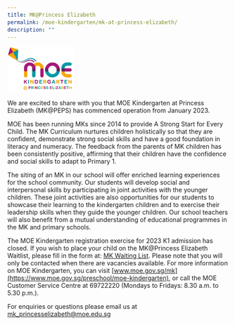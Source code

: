 ```yaml
---
title: MK@Princess Elizabeth
permalink: /moe-kindergarten/mk-at-princess-elizabeth/
description: ""
---
```

<img src="/images/mkpeps.jpg" style="width:30%">

We are excited to share with you that MOE Kindergarten at Princess Elizabeth (MK@PEPS) has commenced operation from January 2023. 

MOE has been running MKs since 2014 to provide A Strong Start for Every Child. The MK Curriculum nurtures children holistically so that they are confident, demonstrate strong social skills and have a good foundation in literacy and numeracy. The feedback from the parents of MK children has been consistently positive, affirming that their children have the confidence and social skills to adapt to Primary 1.

The siting of an MK in our school will offer enriched learning experiences for the school community. Our students will develop social and interpersonal skills by participating in joint activities with the younger children. These joint activities are also opportunities for our students to showcase their learning to the kindergarten children and to exercise their leadership skills when they guide the younger children. Our school teachers will also benefit from a mutual understanding of educational programmes in the MK and primary schools. 

The MOE Kindergarten registration exercise for 2023 K1 admission has closed.  If you wish to place your child on the MK@Princess Elizabeth Waitlist, please fill in the form at: [MK Waiting List](https://www.form.gov.sg/63d622a0a35c34001156baf1). Please note that you will only be contacted when there are vacancies available. For more information on MOE Kindergarten, you can visit [www.moe.gov.sg/mk](https://www.moe.gov.sg/preschool/moe-kindergarten), or call the MOE Customer Service Centre at 69722220 (Mondays to Fridays: 8.30 a.m. to 5.30 p.m.). <br>

For enquiries or questions please email us at [mk\_princesselizabeth@moe.edu.sg](mailto:mk_princesselizabeth@moe.edu.sg)
